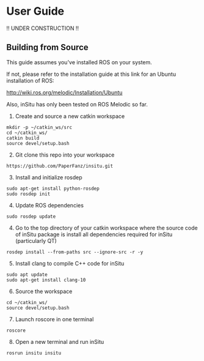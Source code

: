 # User Guide

!! UNDER CONSTRUCTION !!

## Building from Source

This guide assumes you've installed ROS on your system.
 
If not, please refer to the installation guide at this link for an Ubuntu installation of ROS:

http://wiki.ros.org/melodic/Installation/Ubuntu

Also, inSitu has only been tested on ROS Melodic so far. 


1. Create and source a new catkin workspace
```
mkdir -p ~/catkin_ws/src
cd ~/catkin_ws/
catkin build
source devel/setup.bash
```

2. Git clone this repo into your workspace 
```
https://github.com/PaperFanz/insitu.git
```
3. Install and initialize rosdep
```
sudo apt-get install python-rosdep
sudo rosdep init
```

4. Update ROS dependencies

```
sudo rosdep update
```
 
4. Go to the top directory of your catkin workspace where the source code of inSitu package is install all dependencies required for inSitu (particularly QT)

```
rosdep install --from-paths src --ignore-src -r -y
```
    
5. Install clang to compile C++ code for inSitu
```
sudo apt update
sudo apt-get install clang-10
```

6. Source the workspace
```
cd ~/catkin_ws/
source devel/setup.bash 
```

7. Launch roscore in one terminal
```
roscore
```

8. Open a new terminal and run inSitu 

```
rosrun insitu insitu
```
 
